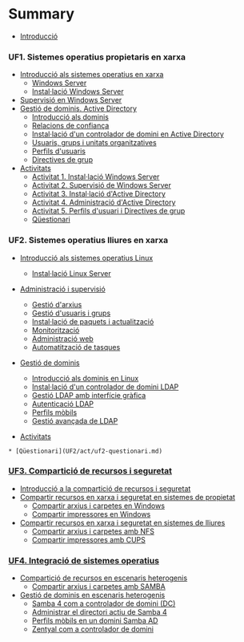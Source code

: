 # Summary
* [Introducció](README.md)

### UF1. Sistemes operatius propietaris en xarxa
  * [Introducció als sistemes operatius en xarxa](UF1/uf1-introduccio.md)
    * [Windows Server](UF1/uf1-windowsserver.md)
    * [Instal·lació Windows Server](UF1/uf1-instalacio-windowsserver.md)
  * [Supervisió en Windows Server](UF1/uf1-supervisio.md)
  * [Gestió de dominis. Active Directory](UF1/gestio-de-dominis.-active-directory.md)
    * [Introducció als dominis](UF1/uf1-introduccio-dominis.md)
    * [Relacions de confiança](UF1/relacions-de-confianca.md)
    * [Instal·lació d'un controlador de domini en Active Directory](UF1/instalacio-AD.md)
    * [Usuaris, grups i unitats organitzatives](UF1/usuaris-grups-i-unitats-organitzatives.md)
    * [Perfils d'usuaris](UF1/perfils-usuari.md)
    * [Directives de grup](UF1/directives-de-grup.md)
  * [Activitats](UF1/uf1-activitats.md) 
    * [Activitat 1. Instal·lació Windows Server](https://drive.google.com/open?id=1E2DFZmvudwRWrE0o0FsneeMEixtd0mzvMEaNrS8OhqA) 
    * [Activitat 2. Supervisió de Windows Server](https://drive.google.com/open?id=1aZatpgwGRXZ65yfxLJHetD_sjlh9s_9upYWcs7rdSEo) 
    * [Activitat 3. Instal·lació d'Active Directory](Uhttps://drive.google.com/open?id=16Ddp_d43bT3go725VozfLP06ObiSW13Jx7t4y44qraY) 
    * [Activitat 4. Administració d'Active Directory](https://drive.google.com/open?id=1dXKgtlbsv7Tt4r8mJhoBh9EZkhFVR1rbRmkG82HdAUA)
    * [Activitat 5. Perfils d'usuari i Directives de grup](https://drive.google.com/open?id=1rzo-XJakvzQSfTHgQG_WttA6heeOmwc2IjpS9F9aTDg)
    * [Qüestionari](UF1/act/uf1-questionari.md) 

### UF2. Sistemes operatius lliures en xarxa
  * [Introducció als sistemes operatius Linux](UF2/uf2-introduccio.md)
    * [Instal·lació Linux Server](UF2/uf2-instalacio-linuxserver.md)
  * [Administració i supervisió](UF2/uf2-supervisio.md)
    * [Gestió d'arxius](UF2/uf2-arxius.md)
    * [Gestió d'usuaris i grups](UF2/uf2-usuaris-locals.md)
    * [Instal·lació de paquets i actualització](UF2/uf2-actualitzacio.md)
    * [Monitorització](UF2/uf2-monitoritzacio.md)
    * [Administració web](UF2/uf2-adm-web.md)
    * [Automatització de tasques](UF2/uf2-automatitzacio.md)

  * [Gestió de dominis](UF2/uf2-gestio-dominis.md)
    * [Introducció als dominis en Linux](UF2/uf2-dominis-linux.md)
    * [Instal·lació d'un controlador de domini LDAP](UF2/uf2-LDAP.md)
    * [Gestió LDAP amb interfície gràfica](UF2/uf2-LDAP-gestio-grafica.md)
    * [Autenticació LDAP](UF2/uf2-auteticacio-ldap.md)
    * [Perfils mòbils](UF2/uf2-perfils-mobils.md)
    * [Gestió avançada de LDAP](UF2/uf2-LDAP-gestio-avansada.md)

  * [Activitats](UF2/uf2-activitats.md) 
<!---     * [Activitat 1. Instal·lació Ubuntu Server](UF2/act/act1.md)-->
<!---    * [Activitat 2. Gestió d’arxius, directoris, usuaris i grups](UF2/act/act2.md)-->
 <!---   * [Activitat 3. Actualització i instal·lació de programari](UF2/act/act3.md)-->
<!--- * [Activitat 4. Monitorització i automatització de tasques](UF2/act/act4.md)-->
<!--- * [Activitat 5: Instal·lació d’un controlador de domini LDAP i configuració client LDAP](UF2/act/act5.md)-->
<!--- * [Activitat 6: Administració de OpenLDAP](UF2/act/act6.md)-->
    * [Qüestionari](UF2/act/uf2-questionari.md) 

### [UF3. Compartició de recursos i seguretat](UF3.md)
  * [Introducció a la compartició de recursos i seguretat](UF3/uf3-introduccio.md)
  * [Compartir recursos en xarxa i seguretat en sistemes de propietat](UF3/uf3-compartir-recursos-windows.md)
    * [Compartir arxius i carpetes en Windows](UF3/uf3-compartir-arxius-windows.md)
    * [Compartir impressores en Windows](UF3/uf3-compartir-impressores-windows.md)
  * [Compartir recursos en xarxa i seguretat en sistemes de lliures](UF3/uf3-compartir-recursos-linux.md)
    * [Compartir arxius i carpetes amb NFS](UF3/uf3-compartir-arxius-linux-nfs.md)
    * [Compartir impressores amb CUPS](UF3/uf3-compartir-impressores-cups.md)
<!---
  * [Activitats](UF3/uf3-activitats.md)
    * [Activitat 1. Compartir recursos i seguretat en Windows Server](UF3/act/act1.md)
    * [Activitat 2. Compartir impressores en Windows Server](UF3/act/act2.md)
    * [Activitat 3. Compartir carpetes en GNU/Linux amb NFS](UF3/act/act3.md)
    * [Activitat 4. Compartir impressores en GNU/Linux amb CUPS](UF3/act/act4.md)
    * [Qüestionari](UF3/act/uf3-questionari.md)
-->

### [UF4. Integració de sistemes operatius](UF4/UF4.md)
  * [Compartició de recursos en escenaris heterogenis](UF4/uf4-introduccio.md)
    * [Compartir arxius i carpetes amb SAMBA](UF3/uf3-compartir-arxius-samba.md)
  * [Gestió de dominis en escenaris heterogenis](UF4/gestio-dominis.md)
    * [Samba 4 com a controlador de domini (DC)](UF4/controlador-domini-samba.md)
    * [Administrar el directori actiu de Samba 4](UF4/administrar-sambaAD.md)
    * [Perfils mòbils en un domini Samba AD](UF4/perfils-mobils-sambaAD.md)
    * [Zentyal com a controlador de domini](UF4/zentyal.md)
<!---
  * [Activitats](UF4/uf4-activitats.md)
    * [Activitat 1. Compartir recursos amb Samba](UF4/act/act1.md)
    * [Activitat 2. Unir un client Linux a un domini Windows](UF4/act/act2.md)
    * [Activitat 3. Samba 4 com a controlador primari de domini (AD DC)](UF4/act/act3.md)
    * [Activitat 4. Zentyal com a controlador primari de domini](UF4/act/act4.md)
    * [Qüestionari](UF4/act/uf4-questionari.md)
-->







